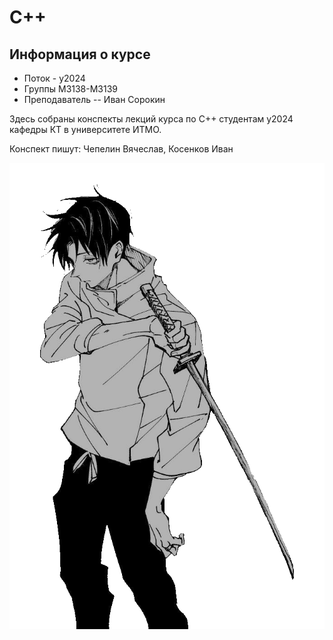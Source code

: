 # C++


## Информация о курсе

* Поток - y2024
* Группы М3138-М3139
* Преподаватель -- Иван Сорокин

Здесь собраны конспекты лекций курса по С++ студентам y2024 кафедры КТ в университете ИТМО.

Конспект пишут: Чепелин Вячеслав, Косенков Иван

![obligatory anime](./assets/transparent_youta.png) 

